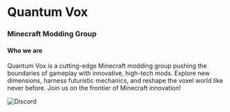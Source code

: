 # Quantum Vox
### Minecraft Modding Group

#### Who we are
Quantum Vox is a cutting-edge Minecraft modding group pushing the boundaries of gameplay with innovative, high-tech mods. Explore new dimensions, harness futuristic mechanics, and reshape the voxel world like never before. Join us on the frontier of Minecraft innovation!

![Discord](https://img.shields.io/discord/1341414351504146502?style=for-the-badge&label=Discord)

<!--
#### Our Mods
| Mod Name | Latest Release | MC Versions | Modrinth Downloads | CurseForge Downloads | 
| -- | -- | -- | -- | -- |
| PLACEHOLDER | ![Modrinth Version](https://img.shields.io/modrinth/v/AANobbMI?style=for-the-badge&label=%20) | ![Modrinth Game Versions](https://img.shields.io/modrinth/game-versions/AANobbMI?style=for-the-badge&label=%20) | ![Modrinth Downloads](https://img.shields.io/modrinth/dt/AANobbMI?style=for-the-badge&label=%20) | ![CurseForge Downloads](https://img.shields.io/curseforge/dt/394468?style=for-the-badge&label=%20) |
| PLACEHOLDER | ![Modrinth Version](https://img.shields.io/modrinth/v/AANobbMI?style=for-the-badge&label=%20) | ![Modrinth Game Versions](https://img.shields.io/modrinth/game-versions/AANobbMI?style=for-the-badge&label=%20) | ![Modrinth Downloads](https://img.shields.io/modrinth/dt/AANobbMI?style=for-the-badge&label=%20) | ![CurseForge Downloads](https://img.shields.io/curseforge/dt/394468?style=for-the-badge&label=%20) |
| PLACEHOLDER | ![Modrinth Version](https://img.shields.io/modrinth/v/AANobbMI?style=for-the-badge&label=%20) | ![Modrinth Game Versions](https://img.shields.io/modrinth/game-versions/AANobbMI?style=for-the-badge&label=%20) | ![Modrinth Downloads](https://img.shields.io/modrinth/dt/AANobbMI?style=for-the-badge&label=%20) | ![CurseForge Downloads](https://img.shields.io/curseforge/dt/394468?style=for-the-badge&label=%20) |
-->


<!--
**Here are some ideas to get you started:**

🙋‍♀️ A short introduction - what is your organization all about?
🌈 Contribution guidelines - how can the community get involved?
👩‍💻 Useful resources - where can the community find your docs? Is there anything else the community should know?
🍿 Fun facts - what does your team eat for breakfast?
🧙 Remember, you can do mighty things with the power of [Markdown](https://docs.github.com/github/writing-on-github/getting-started-with-writing-and-formatting-on-github/basic-writing-and-formatting-syntax)
-->
